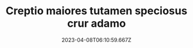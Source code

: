 ---
title: "Creptio maiores tutamen speciosus crur adamo"
date: 2023-04-08T06:10:59.667Z
permalink: "/creptio-maiores-tutamen-speciosus-crur-adamo/"
---